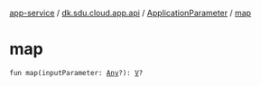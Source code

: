 [app-service](../../index.md) / [dk.sdu.cloud.app.api](../index.md) / [ApplicationParameter](index.md) / [map](./map.md)

# map

`fun map(inputParameter: `[`Any`](https://kotlinlang.org/api/latest/jvm/stdlib/kotlin/-any/index.html)`?): `[`V`](index.md#V)`?`